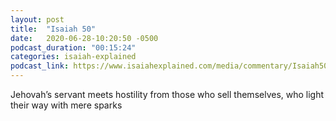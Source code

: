 ```yaml
---
layout: post
title:  "Isaiah 50"
date:   2020-06-28-10:20:50 -0500
podcast_duration: "00:15:24"
categories: isaiah-explained
podcast_link: https://www.isaiahexplained.com/media/commentary/Isaiah50.mp3
---
```

Jehovah’s servant meets hostility from those who sell themselves, who light their way with mere sparks

